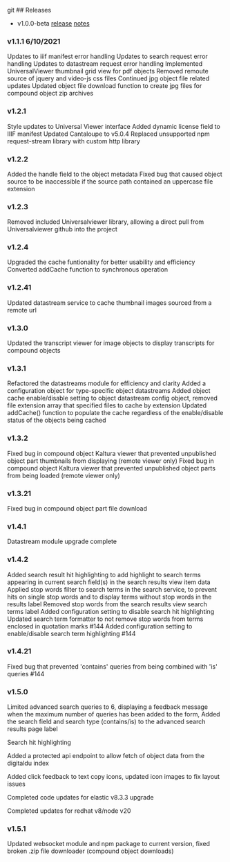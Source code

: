 git ## Releases
* v1.0.0-beta [release]() [notes]()

### v1.1.1 6/10/2021

Updates to iiif manifest error handling
Updates to search request error handling
Updates to datastream request error handling
Implemented UniversalViewer thumbnail grid view for pdf objects
Removed remoute source of jquery and video-js css files
Continued jpg object file related updates
Updated object file download function to create jpg files for compound object zip archives

### v1.2.1

Style updates to Universal Viewer interface
Added dynamic license field to IIIF manifest
Updated Cantaloupe to v5.0.4
Replaced unsupported npm request-stream library with custom http library

### v1.2.2

Added the handle field to the object metadata
Fixed bug that caused object source to be inaccessible if the source path contained an uppercase file extension

### v1.2.3

Removed included Universalviewer library, allowing a direct pull from Universalviewer github into the project

### v1.2.4

Upgraded the cache funtionality for better usability and efficiency
Converted addCache function to synchronous operation

### v1.2.41

Updated datastream service to cache thumbnail images sourced from a remote url

### v1.3.0

Updated the transcript viewer for image objects to display transcripts for compound objects

### v1.3.1

Refactored the datastreams module for efficiency and clarity
Added a configuration object for type-specific object datastreams
Added object cache enable/disable setting to object datastream config object, removed file extension array that specified files to cache by extension
Updated addCache() function to populate the cache regardless of the enable/disable status of the objects being cached

### v1.3.2

Fixed bug in compound object Kaltura viewer that prevented unpublished object part thumbnails from displaying (remote viewer only)
Fixed bug in compound object Kaltura viewer that prevented unpublished object parts from being loaded (remote viewer only)

### v1.3.21

Fixed bug in compound object part file download

### v1.4.1

Datastream module upgrade complete

### v1.4.2

Added search result hit highlighting to add highlight to search terms appearing in current search field(s) in the search results view item data
Applied stop words filter to search terms in the search service, to prevent hits on single stop words and to display terms without stop words in the results label
Removed stop words from the search results view search terms label
Added configuration setting to disable search hit highlighting
Updated search term formatter to not remove stop words from terms enclosed in quotation marks #144
Added configuration setting to enable/disable search term highlighting #144

### v1.4.21

Fixed bug that prevented 'contains' queries from being combined with 'is' queries #144

### v1.5.0

Limited advanced search queries to 6, displaying a feedback message when the maximum number of queries has been added to the form, Added the search field and search type (contains/is) to the advanced search results page label

Search hit highlighting

Added a protected api endpoint to allow fetch of object data from the digitaldu index

Added click feedback to text copy icons, updated icon images to fix layout issues

Completed code updates for elastic v8.3.3 upgrade

Completed updates for redhat v8/node v20

### v1.5.1

Updated websocket module and npm package to current version, fixed broken .zip file downloader (compound object downloads)




